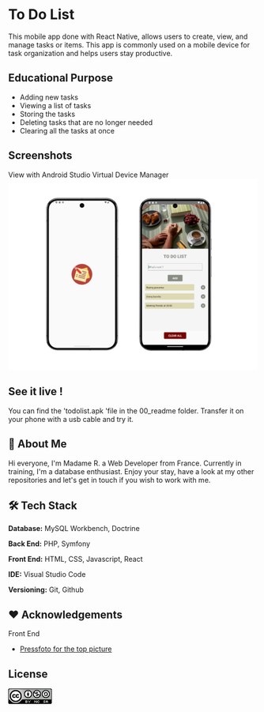 
# To Do List

This mobile app  done with React Native, allows users to create, view, and manage tasks or items. This app is commonly used on a mobile device for task organization and helps users stay productive.


## Educational Purpose

- Adding new tasks
- Viewing a list of tasks
- Storing the tasks
- Deleting tasks that are no longer needed
- Clearing all the tasks at once



## Screenshots

View with Android Studio Virtual Device Manager
![App Screenshot](./00_readme/screenshot_01.png)




## See it live ! 

You can find the 'todolist.apk 'file in the 00_readme folder. Transfer it on your phone with a usb cable and try it.




## 🍞 About Me
Hi everyone, I'm Madame R. a Web Developer from France. 
Currently in training, I'm a database enthusiast.
Enjoy your stay, have a look at my other repositories and let's get in touch if you wish to work with me.



## 🛠️ Tech Stack

**Database:** MySQL Workbench, Doctrine

**Back End:** PHP, Symfony

**Front End:** HTML, CSS, Javascript, React

**IDE:** Visual Studio Code

**Versioning:** Git, Github



## ❤️ Acknowledgements


 Front End
 - [Pressfoto  for the top picture ](https://fr.freepik.com/auteur/pressfoto)



## License


![CREATIVE COMMONS](./00_readme/badge_cc.png)

